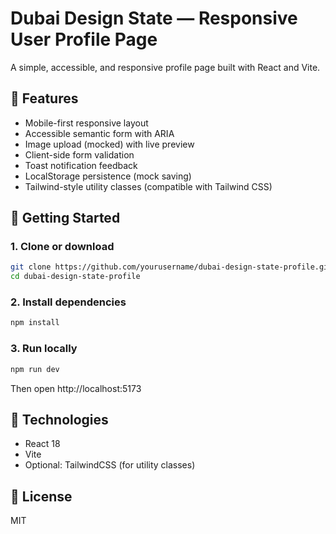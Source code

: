 # Dubai Design State — Responsive User Profile Page

A simple, accessible, and responsive profile page built with React and Vite.

## 🧭 Features
- Mobile-first responsive layout
- Accessible semantic form with ARIA
- Image upload (mocked) with live preview
- Client-side form validation
- Toast notification feedback
- LocalStorage persistence (mock saving)
- Tailwind-style utility classes (compatible with Tailwind CSS)

## 🚀 Getting Started

### 1. Clone or download
```bash
git clone https://github.com/yourusername/dubai-design-state-profile.git
cd dubai-design-state-profile
```

### 2. Install dependencies
```bash
npm install
```

### 3. Run locally
```bash
npm run dev
```

Then open http://localhost:5173

## 🧩 Technologies
- React 18
- Vite
- Optional: TailwindCSS (for utility classes)

## 📄 License
MIT
